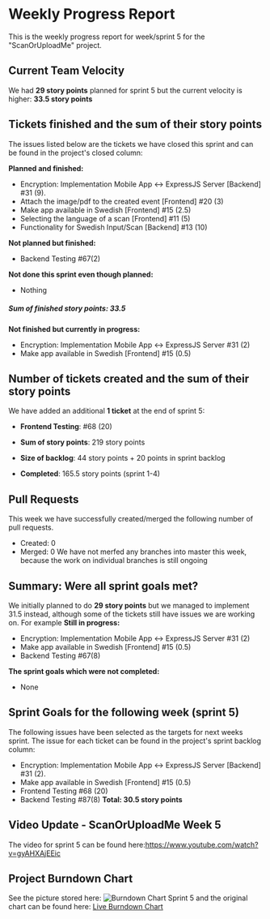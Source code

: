 # Weekly Progress Report

This is the weekly progress report for week/sprint 5 for the "ScanOrUploadMe" project.

## Current Team Velocity

We had **29 story points** planned for sprint 5 but the current velocity is higher: **33.5 story points**

## Tickets finished and the sum of their story points

The issues listed below are the tickets we have closed this sprint and can be found in the project's closed column:

**Planned and finished:**

- Encryption: Implementation Mobile App <-> ExpressJS Server [Backend] #31 (9).
- Attach the image/pdf to the created event [Frontend] #20 (3)
- Make app available in Swedish [Frontend] #15 (2.5)
- Selecting the language of a scan [Frontend] #11 (5)
- Functionality for Swedish Input/Scan [Backend] #13 (10)



**Not planned but finished:**
- Backend Testing #67(2)

**Not done this sprint even though planned:**

- Nothing 

#####  Sum of finished story points: 33.5

**Not finished but currently in progress:**

- Encryption: Implementation Mobile App <-> ExpressJS Server #31 (2)
- Make app available in Swedish [Frontend] #15 (0.5)

## Number of tickets created and the sum of their story points

We have added an additional **1 ticket** at the end of sprint 5:
- **Frontend Testing**: #68 (20)


- **Sum of story points**: 219 story points
- **Size of backlog**: 44 story points + 20 points in sprint backlog
- **Completed**: 165.5 story points (sprint 1-4)
## Pull Requests

This week we have successfully created/merged the following number of pull requests.

- Created: 0
- Merged: 0
We have not merfed any branches into master this week, because the work on individual branches is still ongoing 
## Summary: Were all sprint goals met?

We initially planned to do **29 story points** but we managed to implement 31.5 instead, although some of the tickets still have issues we are working on. For example
**Still in progress:**

- Encryption: Implementation Mobile App <-> ExpressJS Server #31 (2)
- Make app available in Swedish [Frontend] #15 (0.5)
- Backend Testing #67(8)

**The sprint goals which were not completed:**

- None
## Sprint Goals for the following week (sprint 5)

The following issues have been selected as the targets for next weeks sprint. The issue for each ticket can be found in the project's sprint backlog column:

- Encryption: Implementation Mobile App <-> ExpressJS Server [Backend] #31 (2).
- Make app available in Swedish [Frontend] #15 (0.5)
- Frontend Testing #68 (20)
- Backend Testing #87(8)
**Total: 30.5 story points**

## Video Update - ScanOrUploadMe Week 5

The video for sprint 5 can be found here:https://www.youtube.com/watch?v=gyAHXAjEEic

## Project Burndown Chart
See the picture stored here: ![Burndown Chart Sprint 5](./sprint_numero_cinco.png) and the original chart can be found here: [Live Burndown Chart](https://docs.google.com/spreadsheets/d/12GmSHIXMWHx2LpgqF7Fsc416dBMk8yJf_pnBWDaJ7bY/edit?usp=sharing)
